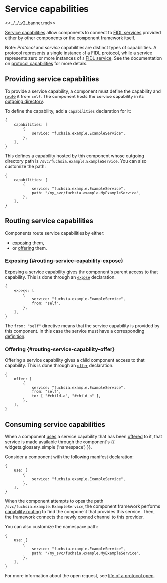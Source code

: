 # Service capabilities

<<../../_v2_banner.md>>

[Service capabilities][glossary.service] allow components
to connect to [FIDL services][glossary.service]
provided either by other components or the component framework itself.

Note: _Protocol_ and _service_ capabilities are distinct types of capabilities.
A protocol represents a single instance of a
FIDL [protocol][glossary.protocol], while a service represents zero or more
instances of a [FIDL service][glossary.service]. See the documentation on
[protocol capabilities][protocol-capability] for more details.

## Providing service capabilities

To provide a service capability, a component must define the capability and
[route](#routing-service-capabilities) it from `self`. The component hosts the
service capability in its [outgoing directory][glossary.outgoing directory].

To define the capability, add a `capabilities` declaration for it:

```json5
{
    capabilities: [
        {
            service: "fuchsia.example.ExampleService",
        },
    ],
}
```

This defines a capability hosted by this component whose outgoing directory path
is `/svc/fuchsia.example.ExampleService`. You can also customize the path:

```json5
{
    capabilities: [
        {
            service: "fuchsia.example.ExampleService",
            path: "/my_svc/fuchsia.example.MyExampleService",
        },
    ],
}
```

## Routing service capabilities

Components route service capabilities by either:

-   [exposing](#routing-service-capability-expose) them,
-   or [offering](#routing-service-capability-offer) them.

### Exposing {#routing-service-capability-expose}

Exposing a service capability gives the component's parent access to that
capability. This is done through an [`expose`][expose] declaration.

```json5
{
    expose: [
        {
            service: "fuchsia.example.ExampleService",
            from: "self",
        },
    ],
}
```

The `from: "self"` directive means that the service capability is provided by
this component. In this case the service must have a corresponding
[definition](#providing-service-capability).

### Offering {#routing-service-capability-offer}

Offering a service capability gives a child component access to that capability.
This is done through an [`offer`][offer] declaration.

```json5
{
    offer: [
        {
            service: "fuchsia.example.ExampleService",
            from: "self",
            to: [ "#child-a", "#child_b" ],
        },
    ],
}
```

## Consuming service capabilities

When a component [uses][use] a service capability that has been [offered][offer]
to it, that service is made available through the component's
{{ widgets.glossary_simple ('namespace') }}.

Consider a component with the following manifest declaration:

```
{
    use: [
        {
            service: "fuchsia.example.ExampleService",
        },
    ],
}
```

When the component attempts to open the path
`/svc/fuchsia.example.ExampleService`, the component framework performs
[capability routing][capability-routing] to find the component that provides
this service. Then, the framework connects the newly opened channel to this
provider.

You can also customize the namespace path:

```json5
{
    use: [
        {
            service: "fuchsia.example.ExampleService",
            path: "/my_svc/fuchsia.example.MyExampleService",
        },
    ],
}
```

For more information about the open request, see
[life of a protocol open][life-of-a-protocol-open].

[glossary.protocol]: /docs/glossary/README.md#protocol
[glossary.service]: /docs/glossary/README.md#service
[glossary.namespace]: /docs/glossary/README.md#namespace
[glossary.outgoing directory]: /docs/glossary/README.md#outgoing-directory
[glossary.protocol]: /docs/glossary/README.md#protocol-capability
[glossary.service]: /docs/glossary/README.md#service-capability
[capability-routing]: /docs/concepts/components/v2/component_manifests.md#capability-routing
[expose]: /docs/concepts/components/v2/component_manifests.md#expose
[fidl-service]: /docs/concepts/components/v2/services.md
[framework-services]: /docs/concepts/components/v2/component_manifests.md#framework-services
[life-of-a-protocol-open]: /docs/concepts/components/v2/capabilities/life_of_a_protocol_open.md
[offer]: /docs/concepts/components/v2/component_manifests.md#offer
[protocol-capability]: /docs/concepts/components/v2/capabilities/protocol.md
[routing-example]: /examples/components/routing
[use]: /docs/concepts/components/v2/component_manifests.md#use
